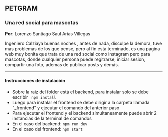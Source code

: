 ## PETGRAM
### Una red social para mascotas

__Por__: Lorenzo Santiago Saul Arias Villegas

Ingeniero Calziaya buenas noches , antes de nada, disculpe la demora, tuve mas problemas de los que pense, pero al fin esta terminado, es una pagina web muy bonita que trata de una red social como instagram pero para mascotas, donde cualquier persona puede regitrarse, iniciar sesion, compartir una foto, ademas de publicar posts y demás.

-------

#### Instrucciones de instalación
-   Sobre la raiz del folder está el backend, para instalar solo se debe escribir ```` npm install````
-   Luego para instalar el frontend se debe dirigir a la carpeta llamada "_frontend" y ejecutar el comando del anterior paso
-   Para ejecutar el frontend y el backend simultaneamente puede abrir 2 instancias de la terminal de comandos
-   En el caso del backend: ````npm run dev````
-   En el caso del frontend: ````npm start````
